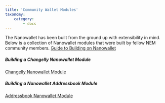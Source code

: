 ```yaml
---
title: 'Community Wallet Modules'
taxonomy:
    category:
        - docs
---
```


The Nanowallet has been built from the ground up with extensibility in mind. Below is a collection of Nanowallet modules that were built by fellow NEM community members.
[Guide to Building on Nanowallet](https://forum.nem.io/t/how-to-build-a-module-for-nano-wallet/2976)

##### Building a Changelly Nanowallet Module
[Changelly Nanowallet Module](https://forum.nem.io/t/changelly-addon-for-nanowallet-and-how-to-add-modules-to-nanowallet/2921)

##### Building a Nanowallet Addressbook Module
[Addressbook Nanowallet Module](https://forum.nem.io/t/making-the-nanowallet-address-book-module/3323)